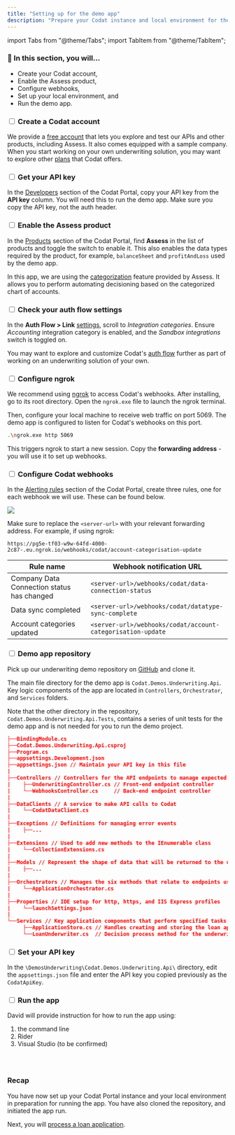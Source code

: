 ```yaml
---
title: "Setting up for the demo app"
description: "Prepare your Codat instance and local environment for the underwriting app execution"
---
```


import Tabs from "@theme/Tabs";
import TabItem from "@theme/TabItem";

### 🚀 In this section, you will...
* Create your Codat account, 
* Enable the Assess product, 
* Configure webhooks, 
* Set up your local environment, and
* Run the demo app.

### <input type="checkbox" unchecked/> Create a Codat account 

We provide a [free account](https://signup.codat.io/) that lets you explore and test our APIs and other products, including Assess. It also comes equipped with a sample company. When you start working on your own underwriting solution, you may want to explore other [plans](https://www.codat.io/plans/) that Codat offers. 

### <input type="checkbox" unchecked/> Get your API key

In the [Developers](https://app.codat.io/developers/api-keys) section of the Codat Portal, copy your API key from the **API key** column. You will need this to run the demo app. Make sure you copy the API key, not the auth header.

### <input type="checkbox" unchecked /> Enable the Assess product 

In the [Products](https://app.codat.io/settings/products) section of the Codat Portal, find **Assess** in the list of products and toggle the switch to enable it. This also enables the data types required by the product, for example, `balanceSheet` and `profitAndLoss` used by the demo app. 

In this app, we are using the [categorization](https://docs.codat.io/assess/reports/enhanced-financials/categorize-accounts) feature provided by Assess. It allows you to perform automating decisioning based on the categorized chart of accounts. 

### <input type="checkbox" unchecked /> Check your auth flow settings

In the **Auth Flow > Link** [settings](https://app.codat.io/settings/link-settings/data-connections), scroll to _Integration categories_. Ensure _Accounting_ integration category is enabled, and the _Sandbox integrations_ switch is toggled on.

You may want to explore and customize Codat's [auth flow](/auth-flow/customize/customize-link) further as part of working on an underwriting solution of your own.

### <input type="checkbox" unchecked /> Configure ngrok

We recommend using [ngrok](https://ngrok.com/) to access Codat's webhooks. After installing, go to its root directory. Open the `ngrok.exe` file to launch the ngrok terminal. 

Then, configure your local machine to receive web traffic on port 5069. The demo app is configured to listen for Codat's webhooks on this port.

   ```bash
   .\ngrok.exe http 5069
   ``` 
This triggers ngrok to start a new session. Copy the **forwarding address** - you will use it to set up webhooks.

### <input type="checkbox" unchecked /> Configure Codat webhooks

In the [Alerting rules](https://app.codat.io/monitor/rules) section of the Codat Portal, create three rules, one for each webhook we will use. These can be found below.

![](/img/use-cases/rule-creation-screen.png)

Make sure to replace the `<server-url>` with your relevant forwarding address. For example, if using ngrok:

   ```http
   https://pg5e-tf03-w9w-64fd-4000-2c87-.eu.ngrok.io/webhooks/codat/account-categorisation-update
   ```

   |  Rule name                                  | Webhook notification URL                                    |
   |---------------------------------------------|-------------------------------------------------------------|
   | Company Data Connection status has changed  | `<server-url>/webhooks/codat/data-connection-status`        |
   | Data sync completed                         | `<server-url>/webhooks/codat/datatype-sync-complete`        |
   | Account categories updated                  | `<server-url>/webhooks/codat/account-categorisation-update` |

### <input type="checkbox" unchecked /> Demo app repository

Pick up our underwriting demo repository on [GitHub](https://github.com/codatio/build-guide-underwriting-be) and clone it. 

The main file directory for the demo app is `Codat.Demos.Underwriting.Api`. Key logic components of the app are located in `Controllers`, `Orchestrator`, and `Services` folders.

Note that the other directory in the repository, `Codat.Demos.Underwriting.Api.Tests`, contains a series of unit tests for the demo app and is not needed for you to run the demo project. 

```json title="Codat.Demos.Underwriting.Api"
├──BindingModule.cs
├──Codat.Demos.Underwriting.Api.csproj
├──Program.cs
├──appsettings.Development.json
├──appsettings.json // Maintain your API key in this file
|   
├──Controllers // Controllers for the API endpoints to manage expected actions and results
|    ├──UnderwritingController.cs // Front-end endpoint controller
|    └──WebhooksController.cs     // Back-end endpoint controller
|       
├──DataClients // A service to make API calls to Codat
|    └──CodatDataClient.cs
|       
├──Exceptions // Definitions for managing error events 
|    ├──...
|       
├──Extensions // Used to add new methods to the IEnumerable class
|    └──CollectionExtensions.cs
|       
├──Models // Represent the shape of data that will be returned to the user
|    ├──...
|       
├──Orchestrators // Manages the six methods that relate to endpoints used in the app
|    └──ApplicationOrchestrator.cs
|       
├──Properties // IDE setup for http, https, and IIS Express profiles
|    └──launchSettings.json
|       
└──Services // Key application components that perform specified tasks
     ├──ApplicationStore.cs // Handles creating and storing the loan application in-memory
     └──LoanUnderwriter.cs  // Decision process method for the underwriting model used in the demo
```
### <input type="checkbox" unchecked/> Set your API key

In the `\DemosUnderwriting\Codat.Demos.Underwriting.Api\` directory, edit the `appsettings.json` file and enter the API key you copied previously as the `CodatApiKey`.

### <input type="checkbox" unchecked/> Run the app

David will provide instruction for how to run the app using:
1. the command line
2. Rider
3. Visual Studio (to be confirmed)

<Tabs>
<TabItem value="cmd" label="Command line">

```js
```
</TabItem>

<TabItem value="rider" label="Rider">

```js
```

</TabItem>

<TabItem value="vs" label="Visual studio">

```js
```

</TabItem>

</Tabs>

### Recap

You have now set up your Codat Portal instance and your local environment in preparation for running the app. You have also cloned the repository, and initiated the app run.

Next, you will [process a loan application](/underwriting/process-loan).
